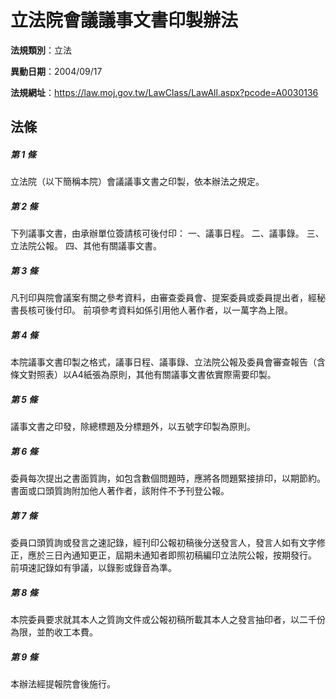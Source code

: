 # 立法院會議議事文書印製辦法

**法規類別**：立法

**異動日期**：2004/09/17  

**法規網址**：https://law.moj.gov.tw/LawClass/LawAll.aspx?pcode=A0030136





## 法條
##### 第 1 條
立法院（以下簡稱本院）會議議事文書之印製，依本辦法之規定。

##### 第 2 條
下列議事文書，由承辦單位簽請核可後付印：
一、議事日程。
二、議事錄。
三、立法院公報。
四、其他有關議事文書。

##### 第 3 條
凡刊印與院會議案有關之參考資料，由審查委員會、提案委員或委員提出者，經秘書長核可後付印。
前項參考資料如係引用他人著作者，以一萬字為上限。

##### 第 4 條
本院議事文書印製之格式，議事日程、議事錄、立法院公報及委員會審查報告（含條文對照表）以A4紙張為原則，其他有關議事文書依實際需要印製。

##### 第 5 條
議事文書之印發，除總標題及分標題外，以五號字印製為原則。

##### 第 6 條
委員每次提出之書面質詢，如包含數個問題時，應將各問題緊接排印，以期節約。書面或口頭質詢附加他人著作者，該附件不予刊登公報。

##### 第 7 條
委員口頭質詢或發言之速記錄，經刊印公報初稿後分送發言人，發言人如有文字修正，應於三日內通知更正，屆期未通知者即照初稿編印立法院公報，按期發行。
前項速記錄如有爭議，以錄影或錄音為準。

##### 第 8 條
本院委員要求就其本人之質詢文件或公報初稿所載其本人之發言抽印者，以二千份為限，並酌收工本費。

##### 第 9 條
本辦法經提報院會後施行。


